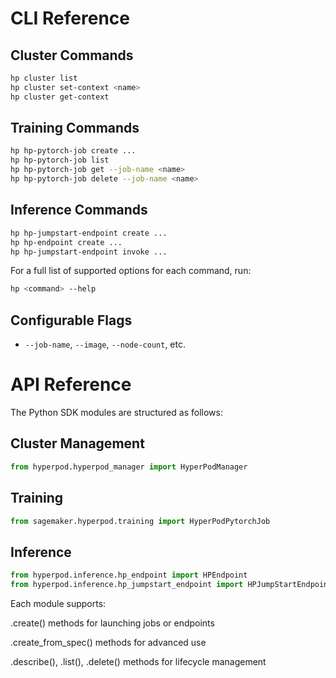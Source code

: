 # CLI Reference
## Cluster Commands
```bash
hp cluster list
hp cluster set-context <name>
hp cluster get-context
```

## Training Commands
```bash
hp hp-pytorch-job create ...
hp hp-pytorch-job list
hp hp-pytorch-job get --job-name <name>
hp hp-pytorch-job delete --job-name <name>
```
## Inference Commands
```bash
hp hp-jumpstart-endpoint create ...
hp hp-endpoint create ...
hp hp-jumpstart-endpoint invoke ...
```
For a full list of supported options for each command, run:
```bash
hp <command> --help
```

## Configurable Flags
- `--job-name`, `--image`, `--node-count`, etc.

# API Reference
The Python SDK modules are structured as follows:

## Cluster Management
```python
from hyperpod.hyperpod_manager import HyperPodManager
```

## Training
```python
from sagemaker.hyperpod.training import HyperPodPytorchJob
```
## Inference
```python
from hyperpod.inference.hp_endpoint import HPEndpoint
from hyperpod.inference.hp_jumpstart_endpoint import HPJumpStartEndpoint
```

Each module supports:

.create() methods for launching jobs or endpoints

.create_from_spec() methods for advanced use

.describe(), .list(), .delete() methods for lifecycle management
